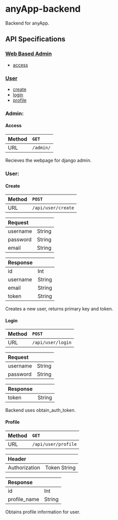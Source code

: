 # anyApp-backend
Backend for anyApp.

## API Specifications

### [Web Based Admin](#admin)
* [access](#admin_access)

### [User](#user)
* [create](#user_create)
* [login](*user_login)
* [profile](*user_profile)

### <a name="admin"></a> Admin:

#### <a name="admin_access"></a> Access

| Method    | `GET`       |
| :--       | :--         |
| URL       | `/admin/`   |

Recieves the webpage for django admin.

### <a name="user"></a> User:

#### <a name="user_create"></a> Create

| Method    | `POST`                |
| :--       | :--                   |
| URL       | `/api/user/create`    |

| Request   |             |
| :--       | :--         |
| username  | String      |
| password  | String      |
| email     | String      |

| Response    |             |
| :--         | :--         |
| id          | Int         |
| username    | String      |
| email       | String      |
| token       | String      |

Creates a new user, returns primary key and token.

#### <a name="user_login"></a> Login

| Method    | `POST`                |
| :--       | :--                   |
| URL       | `/api/user/login`    |

| Request   |             |
| :--       | :--         |
| username  | String      |
| password  | String      |

| Response    |             |
| :--         | :--         |
| token       | String      |

Backend uses obtain_auth_token.

#### <a name="user_profile"></a> Profile

| Method    | `GET`                   |
| :--       | :--                     |
| URL       | `/api/user/profile`     |

| Header          |               |
| :--             | :--           |
| Authorization   | Token String  |

| Response      |             |
| :--           | :--         |
| id            | Int         |
| profile_name  | String      |

Obtains profile information for user.
